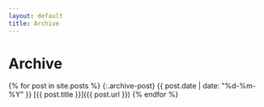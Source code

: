 ```yaml
---
layout: default
title: Archive
---
```


# Archive

{% for post in site.posts %}
{:.archive-post}
{{ post.date | date: "%d-%m-%Y" }} [{{ post.title }}]({{ post.url }})
{% endfor %}
